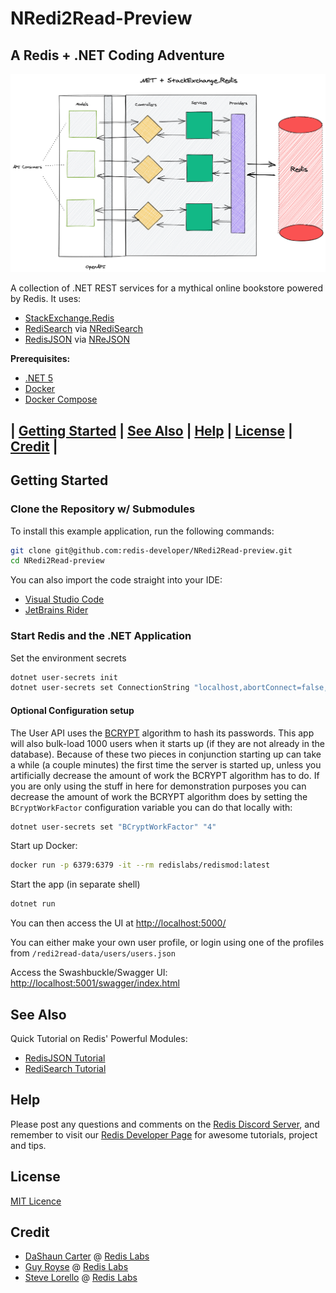 # NRedi2Read-Preview
## A Redis + .NET Coding Adventure

![Pattern View](overview.png)

A collection of .NET REST services for a mythical online bookstore powered by Redis. It uses:

* [StackExchange.Redis](https://stackexchange.github.io/StackExchange.Redis/)
* [RediSearch](https://oss.redislabs.com/redisearch/) via [NRediSearch](https://stackexchange.github.io/StackExchange.Redis/)
* [RedisJSON](https://oss.redislabs.com/redisjson/) via [NReJSON](https://github.com/tombatron/NReJSON)

**Prerequisites:**

* [.NET 5](https://dotnet.microsoft.com/download/dotnet/5.0)
* [Docker](https://docs.docker.com/get-docker/)
* [Docker Compose](https://docs.docker.com/compose/install/)

## | [Getting Started](#getting-started) | [See Also](#see-also) | [Help](#help) | [License](#license) | [Credit](#credit) |

## Getting Started

### Clone the Repository w/ Submodules

To install this example application, run the following commands:
```bash
git clone git@github.com:redis-developer/NRedi2Read-preview.git
cd NRedi2Read-preview
```

You can also import the code straight into your IDE:
* [Visual Studio Code](https://code.visualstudio.com/docs/languages/csharp)
* [JetBrains Rider](https://www.jetbrains.com/help/rider/Creating_and_Opening_Projects_and_Solutions.html)

### Start Redis and the .NET Application

Set the environment secrets
```bash
dotnet user-secrets init
dotnet user-secrets set ConnectionString "localhost,abortConnect=false,ssl=false,allowAdmin=false,password="
```

#### Optional Configuration setup
The User API uses the [BCRYPT](https://en.wikipedia.org/wiki/Bcrypt) algorithm to hash its passwords. This app will also bulk-load 1000 users when it starts up (if they are not already in the database). Because of these two pieces in conjunction starting up can take a while (a couple minutes) the first time the server is started up, unless you artificially decrease the amount of work the BCRYPT algorithm has to do. If you are only using the stuff in here for demonstration purposes you can decrease the amount of work the BCRYPT algorithm does by setting the `BCryptWorkFactor` configuration variable you can do that locally with:

```bash
dotnet user-secrets set "BCryptWorkFactor" "4"
```

Start up Docker:
 ```bash
 docker run -p 6379:6379 -it --rm redislabs/redismod:latest
 ```

Start the app (in separate shell)
```bash
dotnet run
```

You can then access the UI at [http://localhost:5000/](http://localhost:5000/?#)

You can either make your own user profile, or login using one of the profiles from `/redi2read-data/users/users.json`

Access the Swashbuckle/Swagger UI:
[http://localhost:5001/swagger/index.html](https://localhost:5001/swagger/index.html)

## See Also

Quick Tutorial on Redis' Powerful Modules:

* [RedisJSON Tutorial](https://developer.redislabs.com/howtos/redisjson)
* [RediSearch Tutorial](https://developer.redislabs.com/howtos/redisearch)

## Help

Please post any questions and comments on the [Redis Discord Server](https://discord.gg/redis),
and remember to visit our [Redis Developer Page](https://developer.redislabs.com) for awesome tutorials,
project and tips.

## License

[MIT Licence](http://www.opensource.org/licenses/mit-license.html)

## Credit

- [DaShaun Carter](https://github.com/dashaun) @ [Redis Labs](https://redislabs.com)
- [Guy Royse](https://github.com/guyroyse) @ [Redis Labs](https://redislabs.com)
- [Steve Lorello](https://github.com/slorello89) @ [Redis Labs](https://redislabs.com)